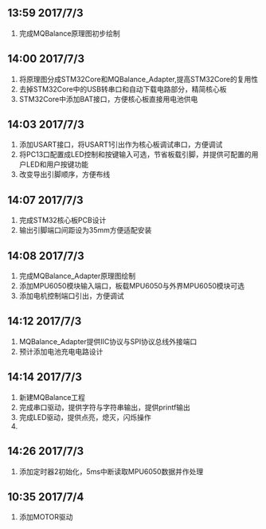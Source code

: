 ## 13:59 2017/7/3  
1. 完成MQBalance原理图初步绘制   
## 14:00 2017/7/3  
1. 将原理图分成STM32Core和MQBalance_Adapter,提高STM32Core的复用性  
2. 去掉STM32Core中的USB转串口和自动下载电路部分，精简核心板
3. STM32Core中添加BAT接口，方便核心板直接用电池供电

## 14:03 2017/7/3  
1. 添加USART接口，将USART1引出作为核心板调试串口，方便调试  
2. 将PC13口配置成LED控制和按键输入可选，节省板载引脚，并提供可配置的用户LED和用户按键功能  
3. 改变导出引脚顺序，方便布线 

## 14:07 2017/7/3  
1. 完成STM32核心板PCB设计  
2. 输出引脚端口间距设为35mm方便适配安装 

## 14:08 2017/7/3  
1. 完成MQBalance_Adapter原理图绘制 
2. 添加MPU6050模块输入端口，板载MPU6050与外界MPU6050模块可选 
3. 添加电机控制端口引出，方便调试  

## 14:12 2017/7/3 
1. MQBalance_Adapter提供IIC协议与SPI协议总线外接端口  
2. 预计添加电池充电电路设计  

## 14:14 2017/7/3 
1. 新建MQBalance工程 
2. 完成串口驱动，提供字符与字符串输出，提供printf输出   
3. 完成LED驱动，提供点亮，熄灭，闪烁操作 
4. 

## 14:26 2017/7/3  
1. 添加定时器2初始化，5ms中断读取MPU6050数据并作处理  

## 10:35 2017/7/4  
1. 添加MOTOR驱动



